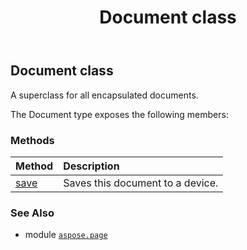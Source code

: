 ﻿---
title: Document class
second_title: Aspose.Page for Python via .NET API References
description: 
type: docs
weight: 30
url: /python-net/aspose.page/document/
is_root: false
---

## Document class

A superclass for all encapsulated documents.



The Document type exposes the following members:

### Methods
| Method | Description |
| :- | :- |
| [save](/page/python-net/aspose.page/document/save/#aspose.page.Device-aspose.page.SaveOptions) | Saves this document to a device. |



### See Also
* module [`aspose.page`](..)
